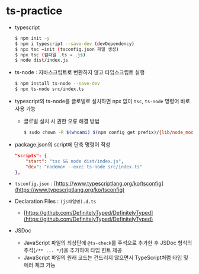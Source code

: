 # ts-practice

- typescript

  ```bash
  $ npm init -y
  $ npm i typescript --save-dev (devDependency)
  $ npx tsc —init (tsconfig.json 파일 생성)
  $ npx tsc (컴파일 .ts → .js)
  $ node dist/index.js
  ```

- ts-node : 자바스크립트로 변환하지 않고 타입스크립트 실행

  ```bash
  $ npm install ts-node --save-dev
  $ npx ts-node src/index.ts
  ```

- typescript와 ts-node를 글로벌로 설치하면 npx 없이 `tsc`, `ts-node` 명령어 바로 사용 가능

  - 글로벌 설치 시 권한 오류 해결 방법

    ```bash
    $ sudo chown -R $(whoami) $(npm config get prefix)/{lib/node_modules,bin,share}
    ```

- package.json의 script에 단축 명령어 작성

  ```json
  "scripts": {
      "start": "tsc && node dist/index.js",
      "dev": "nodemon --exec ts-node src/index.ts"
  },
  ```

- `tsconfig.json` : [https://www.typescriptlang.org/ko/tsconfig](https://www.typescriptlang.org/ko/tsconfig)

- Declaration Files : `(js파일명).d.ts`

  - [https://github.com/DefinitelyTyped/DefinitelyTyped](https://github.com/DefinitelyTyped/DefinitelyTyped)

- JSDoc

  - JavaScript 파일의 최상단에 `@ts-check`를 주석으로 추가한 후 JSDoc 형식의 주석(`/** ... */`)을 추가하여 타입 힌트 제공
  - JavaScript 파일의 원래 코드는 건드리지 않으면서 TypeScript처럼 타입 및 에러 체크 가능
